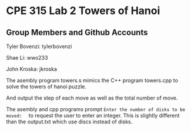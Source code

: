 # CPE 315 Lab 2 Towers of Hanoi

## Group Members and Github Accounts 
Tyler Bovenzi: tylerbovenzi

Shae Li: wwo233

John Kroska: jkroska


The asembly program towers.s mimics the C++ program towers.cpp to solve the towers of hanoi puzzle.

And output the step of each move as well as the total number of move.

The asembly and cpp programs prompt ```Enter the number of disks to be moved:  ``` to request the user to enter an integer. This is slightly different than the output.txt which use  discs instead of disks. 